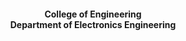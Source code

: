 <p style="text-align:center; font-family: Arial, sans-serif; font-size: 100px;">
<p align="center"><strong>College of Engineering <br> Department of Electronics Engineering</p>
</p>

